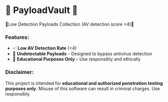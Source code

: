 # 🦠 **PayloadVault** 🦠

🦠Low Detection Payloads Collection (AV detection score <4)🦠

### Features:
- ✅ **Low AV Detection Rate** (<4)
- 🦠 **Undetectable Payloads** – Designed to bypass antivirus detection
- 📄 **Educational Purposes Only** – Use responsibly and ethically

### Disclaimer:
This project is intended for **educational and authorized penetration testing purposes only**. Misuse of this software can result in criminal charges. Use responsibly.
